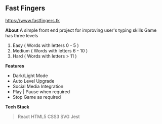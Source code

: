 ## Fast Fingers ##

https://www.fastfingers.tk

**About**
A simple front end project for improving user's typing skills
Game has three levels 

 1. Easy  		 ( Words with letters 0 - 5 ) 
 2. Medium  ( Words with letters 6 - 10 )
 3. Hard 		 ( Words with letters > 11 )

**Features**

- Dark/Light Mode
- Auto Level Upgrade
- Social Media Integration
- Play | Pause when required
- Stop Game as required

**Tech Stack**

> React 
> HTML5
> CSS3
> SVG
> Jest
